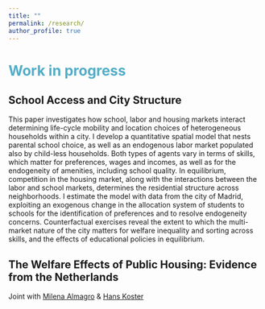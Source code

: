 ```yaml
---
title: ""
permalink: /research/
author_profile: true
---
```


# <span style="color:#52adc8"> Work in progress </span>

## School Access and City Structure
This paper investigates how school, labor and housing markets interact determining life-cycle mobility and location choices of heterogeneous households within a city. I develop a quantitative spatial model that nests parental school choice, as well as an endogenous labor market populated also by child-less households. Both types of agents vary in terms of skills, which matter for preferences, wages and incomes, as well as for the endogeneity of amenities, including school quality. In equilibrium, competition in the housing market, along with the interactions between the labor and school markets, determines the residential structure across neighborhoods. I estimate the model with data from the city of Madrid, exploiting an exogenous change in the allocation system of students to schools for the identification of preferences and to resolve endogeneity concerns. Counterfactual exercises reveal the extent to which the multi-market nature of the city matters for welfare inequality and sorting across skills, and the effects of educational policies in equilibrium.

## The Welfare Effects of Public Housing: Evidence from the Netherlands
Joint with [Milena Almagro](https://www.milena-almagro.com/) & [Hans Koster](https://www.urbaneconomics.nl/)
